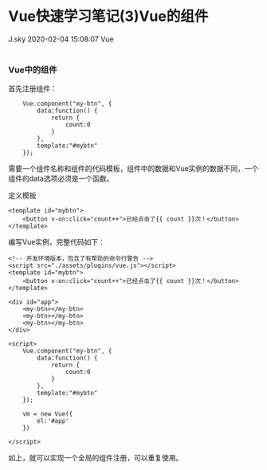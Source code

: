 <div class="blog-article">
<h1 class="title">Vue快速学习笔记(3)Vue的组件</h1>
<span class="author">J.sky</span>
<span class="time">2020-02-04 15:08:07</span>
<span class="tag">Vue</span>
</div>
</br>

### Vue中的组件

首先注册组件：

        Vue.component("my-btn", {
            data:function() {
                return {
                    count:0
                }
            },
            template:"#mybtn"
        });

需要一个组件名称和组件的代码模板，组件中的数据和Vue实例的数据不同，一个组件的data选项必须是一个函数。

定义模板

    <template id="mybtn">
        <button v-on:click="count++">已经点击了{{ count }}次！</button>
    </template>

编写Vue实例，完整代码如下：


    <!-- 开发环境版本，包含了有帮助的命令行警告 -->
    <script src="./assets/plugins/vue.js"></script>
    <template id="mybtn">
        <button v-on:click="count++">已经点击了{{ count }}次！</button>
    </template>

    <div id="app">
        <my-btn></my-btn>
        <my-btn></my-btn>
        <my-btn></my-btn>
    </div>

    <script>
        Vue.component("my-btn", {
            data:function() {
                return {
                    count:0
                }
            },
            template:"#mybtn"
        });

        vm = new Vue({
            el:'#app'
        })

    </script>

如上，就可以实现一个全局的组件注册，可以重复使用。
